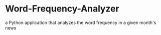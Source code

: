 # Word-Frequency-Analyzer
a Python application that analyzes the word frequency in a given month's news
